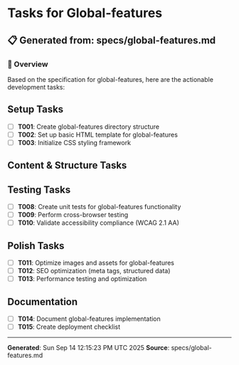 # Tasks for Global-features

## 📋 Generated from: specs/global-features.md

### 🎯 Overview
Based on the specification for global-features, here are the actionable development tasks:

## Setup Tasks
- [ ] **T001**: Create global-features directory structure
- [ ] **T002**: Set up basic HTML template for global-features
- [ ] **T003**: Initialize CSS styling framework

## Content & Structure Tasks

## Testing Tasks
- [ ] **T008**: Create unit tests for global-features functionality
- [ ] **T009**: Perform cross-browser testing
- [ ] **T010**: Validate accessibility compliance (WCAG 2.1 AA)

## Polish Tasks
- [ ] **T011**: Optimize images and assets for global-features
- [ ] **T012**: SEO optimization (meta tags, structured data)
- [ ] **T013**: Performance testing and optimization

## Documentation
- [ ] **T014**: Document global-features implementation
- [ ] **T015**: Create deployment checklist

---
**Generated**: Sun Sep 14 12:15:23 PM UTC 2025
**Source**: specs/global-features.md

